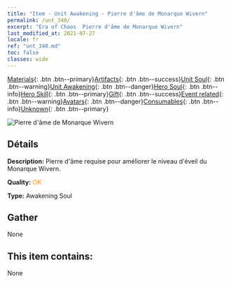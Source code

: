 ```yaml
---
title: "Item - Unit Awakening - Pierre d'âme de Monarque Wivern"
permalink: /unt_340/
excerpt: "Era of Chaos  Pierre d'âme de Monarque Wivern"
last_modified_at: 2021-07-27
locale: fr
ref: "unt_340.md"
toc: false
classes: wide
---
```

 [Materials](/ItemsFR/){: .btn .btn--primary}[Artifacts](/ItemsFR/Artifacts/){: .btn .btn--success}[Unit Soul](/ItemsFR/UnitSoul/){: .btn .btn--warning}[Unit Awakening](/ItemsFR/UnitAwakening/){: .btn .btn--danger}[Hero Soul](/ItemsFR/HeroSoul/){: .btn .btn--info}[Hero Skill](/ItemsFR/HeroSkill/){: .btn .btn--primary}[Gift](/ItemsFR/Gift/){: .btn .btn--success}[Event related](/ItemsFR/Events/){: .btn .btn--warning}[Avatars](/ItemsFR/Avatars/){: .btn .btn--danger}[Consumables](/ItemsFR/Consumables/){: .btn .btn--info}[Unknown](/ItemsFR/Unknown/){: .btn .btn--primary}

 ![Pierre d'âme de Monarque Wivern](/images/u/tia_feilong.jpg)

## Détails
 **Description:** Pierre d'âme requise pour améliorer le niveau d'éveil du Monarque Wivern.

 **Quality:** <span style="color: #FF8C00">OK</span>

 **Type:** Awakening Soul

## Gather

  None

## This item contains:

  None

